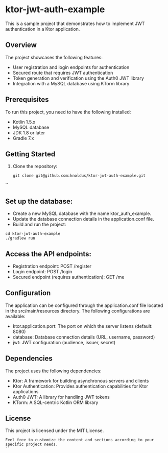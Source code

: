 # ktor-jwt-auth-example


This is a sample project that demonstrates how to implement JWT authentication in a Ktor application.

## Overview

The project showcases the following features:

- User registration and login endpoints for authentication
- Secured route that requires JWT authentication
- Token generation and verification using the Auth0 JWT library
- Integration with a MySQL database using KTorm library

## Prerequisites

To run this project, you need to have the following installed:

- Kotlin 1.5.x
- MySQL database
- JDK 1.8 or later
- Gradle 7.x

## Getting Started

1. Clone the repository:

   ```shell
   git clone git@github.com:knoldus/ktor-jwt-auth-example.git

``


 ##  Set up the database:

- Create a new MySQL database with the name ktor_auth_example.
- Update the database connection details in the application.conf file.
- Build and run the project:

 ``` shell
cd ktor-jwt-auth-example
./gradlew run
```
##  Access the API endpoints:

- Registration endpoint: POST /register
- Login endpoint: POST /login
- Secured endpoint (requires authentication): GET /me
##  Configuration
The application can be configured through the application.conf file located in the src/main/resources directory. The following configurations are available:

* ktor.application.port: The port on which the server listens (default: 8080)
* database: Database connection details (URL, username, password)
* jwt: JWT configuration (audience, issuer, secret)
##  Dependencies
The project uses the following dependencies:

- Ktor: A framework for building asynchronous servers and clients
- Ktor Authentication: Provides authentication capabilities for Ktor applications
- Auth0 JWT: A library for handling JWT tokens
- KTorm: A SQL-centric Kotlin ORM library
## License
This project is licensed under the MIT License.

```shell
Feel free to customize the content and sections according to your specific project needs.
``
